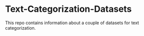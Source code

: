# Text-Categorization-Datasets
This repo contains information about a couple of datasets for text categorization.
